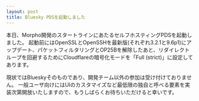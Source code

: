 ```yaml
---
layout: post
title: Bluesky PDSを起動しました
---
```

本日、Morpho開発のスタートラインにあたるセルフホスティングPDSを起動しました。
起動前にはOpenSSLとOpenSSHを最新版(それぞれ3.2.1と9.6p1)にアップデート、パケットフィルタリングとOP25Bを解除したあと、リダイレクトループを回避するためにCloudflareの暗号化モードを「Full (strict)」に設定してあります。

現状ではBlueskyそのものであり、開発チーム以外の参加は受け付けておりません。
一般ユーザ向けにはUIのカスタマイズなど最低限の独自と呼べる要素を実装次第開放いたしますので、もうしばらくお待ちいただけると幸いです。
